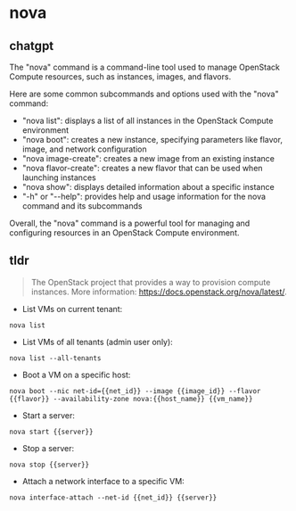 # nova 
## chatgpt 
The "nova" command is a command-line tool used to manage OpenStack Compute resources, such as instances, images, and flavors. 

Here are some common subcommands and options used with the "nova" command:

- "nova list": displays a list of all instances in the OpenStack Compute environment
- "nova boot": creates a new instance, specifying parameters like flavor, image, and network configuration
- "nova image-create": creates a new image from an existing instance
- "nova flavor-create": creates a new flavor that can be used when launching instances
- "nova show": displays detailed information about a specific instance
- "-h" or "--help": provides help and usage information for the nova command and its subcommands

Overall, the "nova" command is a powerful tool for managing and configuring resources in an OpenStack Compute environment. 

## tldr 
 
> The OpenStack project that provides a way to provision compute instances.
> More information: <https://docs.openstack.org/nova/latest/>.

- List VMs on current tenant:

`nova list`

- List VMs of all tenants (admin user only):

`nova list --all-tenants`

- Boot a VM on a specific host:

`nova boot --nic net-id={{net_id}} --image {{image_id}} --flavor {{flavor}} --availability-zone nova:{{host_name}} {{vm_name}}`

- Start a server:

`nova start {{server}}`

- Stop a server:

`nova stop {{server}}`

- Attach a network interface to a specific VM:

`nova interface-attach --net-id {{net_id}} {{server}}`
